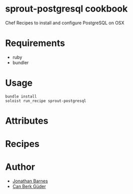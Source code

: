 # sprout-postgresql cookbook
Chef Recipes to install and configure PostgreSQL on OSX

# Requirements
* ruby
* bundler

# Usage

```
bundle install
soloist run_recipe sprout-postgresql
```

# Attributes

# Recipes

# Author
* [Jonathan Barnes](http://github.com/codeword)
* [Can Berk Güder](http://github.com/cbguder)

